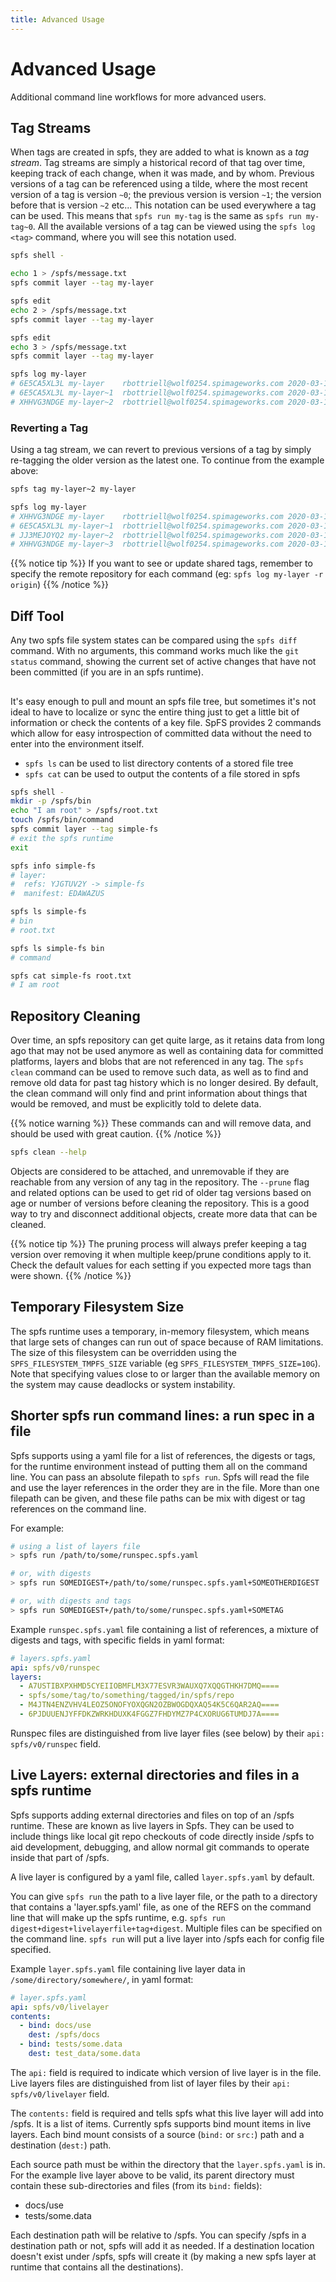 ```yaml
---
title: Advanced Usage
---
```


# Advanced Usage

Additional command line workflows for more advanced users.

## Tag Streams

When tags are created in spfs, they are added to what is known as a _tag stream_. Tag streams are simply a historical record of that tag over time, keeping track of each change, when it was made, and by whom. Previous versions of a tag can be referenced using a tilde, where the most recent version of a tag is version `~0`; the previous version is version `~1`; the version before that is version `~2` etc... This notation can be used everywhere a tag can be used. This means that `spfs run my-tag` is the same as `spfs run my-tag~0`. All the available versions of a tag can be viewed using the `spfs log <tag>` command, where you will see this notation used.

```bash
spfs shell -

echo 1 > /spfs/message.txt
spfs commit layer --tag my-layer

spfs edit
echo 2 > /spfs/message.txt
spfs commit layer --tag my-layer

spfs edit
echo 3 > /spfs/message.txt
spfs commit layer --tag my-layer

spfs log my-layer
# 6E5CA5XL3L my-layer    rbottriell@wolf0254.spimageworks.com 2020-03-18 10:12
# 6E5CA5XL3L my-layer~1  rbottriell@wolf0254.spimageworks.com 2020-03-18 10:11
# XHHVG3NDGE my-layer~2  rbottriell@wolf0254.spimageworks.com 2020-03-18 10:11
```

### Reverting a Tag

Using a tag stream, we can revert to previous versions of a tag by simply re-tagging the older version as the latest one. To continue from the example above:

```bash
spfs tag my-layer~2 my-layer

spfs log my-layer
# XHHVG3NDGE my-layer    rbottriell@wolf0254.spimageworks.com 2020-03-18 10:16
# 6E5CA5XL3L my-layer~1  rbottriell@wolf0254.spimageworks.com 2020-03-18 10:12
# JJ3MEJOYQ2 my-layer~2  rbottriell@wolf0254.spimageworks.com 2020-03-18 10:11
# XHHVG3NDGE my-layer~3  rbottriell@wolf0254.spimageworks.com 2020-03-18 10:11
```

{{% notice tip %}}
If you want to see or update shared tags, remember to specify the remote repository for each command (eg: `spfs log my-layer -r origin`)
{{% /notice %}}

## Diff Tool

Any two spfs file system states can be compared using the `spfs diff` command. With no arguments, this command works much like the `git status` command, showing the current set of active changes that have not been committed (if you are in an spfs runtime).

##

It's easy enough to pull and mount an spfs file tree, but sometimes it's not ideal to have to localize or sync the entire thing just to get a little bit of information or check the contents of a key file. SpFS provides 2 commands which allow for easy introspection of committed data without the need to enter into the environment itself.

- `spfs ls` can be used to list directory contents of a stored file tree
- `spfs cat` can be used to output the contents of a file stored in spfs

```bash
spfs shell -
mkdir -p /spfs/bin
echo "I am root" > /spfs/root.txt
touch /spfs/bin/command
spfs commit layer --tag simple-fs
# exit the spfs runtime
exit

spfs info simple-fs
# layer:
#  refs: YJGTUV2Y -> simple-fs
#  manifest: EDAWAZUS

spfs ls simple-fs
# bin
# root.txt

spfs ls simple-fs bin
# command

spfs cat simple-fs root.txt
# I am root
```

## Repository Cleaning

Over time, an spfs repository can get quite large, as it retains data from long ago that may not be used anymore as well as containing data for committed platforms, layers and blobs that are not referenced in any tag. The `spfs clean` command can be used to remove such data, as well as to find and remove old data for past tag history which is no longer desired. By default, the clean command will only find and print information about things that would be removed, and must be explicitly told to delete data.

{{% notice warning %}}
These commands can and will remove data, and should be used with great caution.
{{% /notice %}}

```bash
spfs clean --help
```

Objects are considered to be attached, and unremovable if they are reachable from any version of any tag in the repository. The `--prune` flag and related options can be used to get rid of older tag versions based on age or number of versions before cleaning the repository. This is a good way to try and disconnect additional objects, create more data that can be cleaned.

{{% notice tip %}}
The pruning process will always prefer keeping a tag version over removing it when multiple keep/prune conditions apply to it. Check the default values for each setting if you expected more tags than were shown.
{{% /notice %}}

## Temporary Filesystem Size

The spfs runtime uses a temporary, in-memory filesystem, which means that large sets of changes can run out of space because of RAM limitations. The size of this filesystem can be overridden using the `SPFS_FILESYSTEM_TMPFS_SIZE` variable (eg `SPFS_FILESYSTEM_TMPFS_SIZE=10G`). Note that specifying values close to or larger than the available memory on the system may cause deadlocks or system instability.

## Shorter spfs run command lines: a run spec in a file

Spfs supports using a yaml file for a list of references, the digests or tags, for the runtime environment instead of putting them all on the command line. You can pass an absolute filepath to `spfs run`. Spfs will read the file and use the layer references in the order they are in the file. More than one filepath can be given, and these file paths can be mix with digest or tag references on the command line.

For example:
```sh
# using a list of layers file
> spfs run /path/to/some/runspec.spfs.yaml

# or, with digests
> spfs run SOMEDIGEST+/path/to/some/runspec.spfs.yaml+SOMEOTHERDIGEST

# or, with digests and tags
> spfs run SOMEDIGEST+/path/to/some/runspec.spfs.yaml+SOMETAG
```

Example `runspec.spfs.yaml` file containing a list of references, a mixture of digests and tags, with specific fields in yaml format:

```yaml
# layers.spfs.yaml
api: spfs/v0/runspec
layers:
  - A7USTIBXPXHMD5CYEIIOBMFLM3X77ESVR3WAUXQ7XQQGTHKH7DMQ====
  - spfs/some/tag/to/something/tagged/in/spfs/repo
  - M4JTN4ENZVHV4LEOZ5ONOFYOXQGN2OZBWOGDQXAQ54K5C6QAR2AQ====
  - 6PJDUUENJYFFDKZWRKHDUXK4FGGZ7FHDYMZ7P4CXORUG6TUMDJ7A====
```

Runspec files are distinguished from live layer files (see below) by their `api: spfs/v0/runspec` field.


## Live Layers: external directories and files in a spfs runtime

Spfs supports adding external directories and files on top of an /spfs runtime. These are known as live layers in Spfs. They can be used to include things like local git repo checkouts of code directly inside /spfs to aid development, debugging, and allow normal git commands to operate inside that part of /spfs.

A live layer is configured by a yaml file, called `layer.spfs.yaml` by default.

You can give `spfs run` the path to a live layer file, or the path to a directory that contains a 'layer.spfs.yaml' file, as one of the REFS on the command line that will make up the spfs runtime, e.g. `spfs run digest+digest+livelayerfile+tag+digest`. Multiple files can be specified on the command line. `spfs run` will put a live layer into /spfs each for config file specified.

Example `layer.spfs.yaml` file containing live layer data in `/some/directory/somewhere/`, in yaml format:

```yaml
# layer.spfs.yaml
api: spfs/v0/livelayer
contents:
  - bind: docs/use
    dest: /spfs/docs
  - bind: tests/some.data
    dest: test_data/some.data
```

The `api:` field is required to indicate which version of live layer is in the file.  Live layers files are distinguished from list of layer files by their `api: spfs/v0/livelayer` field.

The `contents:` field is required and tells spfs what this live layer will add into /spfs. It is a list of items. Currently spfs supports bind mount items in live layers. Each bind mount consists of a source (`bind:` or `src:`) path and a destination (`dest:`) path. 

Each source path must be within the directory that the `layer.spfs.yaml` is in. For the example live layer above to be valid, its parent directory must contain these sub-directories and files (from its `bind:` fields):
- docs/use
- tests/some.data

Each destination path will be relative to /spfs. You can specify /spfs in a destination path or not, spfs will add it as needed. If a destination location doesn't exist under /spfs, spfs will create it (by making a new spfs layer at runtime that contains all the destinations).
